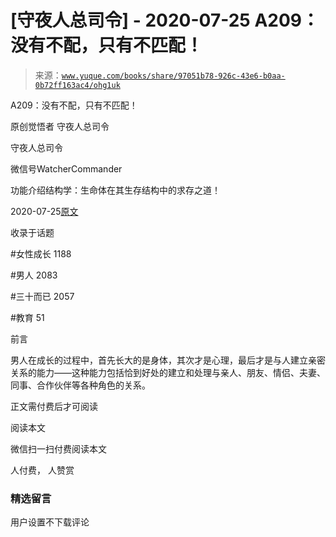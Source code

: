 # [守夜人总司令] - 2020-07-25 A209：没有不配，只有不匹配！

> 来源：[`www.yuque.com/books/share/97051b78-926c-43e6-b0aa-0b72ff163ac4/ohg1uk`](https://www.yuque.com/books/share/97051b78-926c-43e6-b0aa-0b72ff163ac4/ohg1uk)



A209：没有不配，只有不匹配！ 

原创觉悟者 守夜人总司令 

守夜人总司令 

微信号WatcherCommander 

功能介绍结构学：生命体在其生存结构中的求存之道！ 

2020-07-25[原文](https://mp.weixin.qq.com/s?__biz=MzAxNDk1NjI2Mw==&mid=2247485461&idx=1&sn=b6c4323891a45e2320cdf7d2c3f3df49&chksm=9b8a2b9dacfda28b4466dbf0cd2143088dcc4f85f0fc6247cbc7ebc1a9b1a0cf547247adbd85&scene=27#wechat_redirect&cpage=182) 

收录于话题 

#女性成长 1188 

#男人 2083 

#三十而已 2057 

#教育 51 

前言 

男人在成长的过程中，首先长大的是身体，其次才是心理，最后才是与人建立亲密关系的能力——这种能力包括恰到好处的建立和处理与亲人、朋友、情侣、夫妻、同事、合作伙伴等各种角色的关系。 

正文需付费后才可阅读 

阅读本文 

微信扫一扫付费阅读本文 

人付费， 人赞赏 

### 精选留言 

用户设置不下载评论